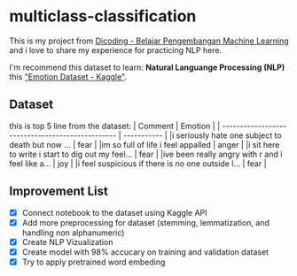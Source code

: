 # multiclass-classification

This is my project from [Dicoding - Belajar Pengembangan Machine Learning](https://www.dicoding.com/academies/185) and i love to share my experience for practicing NLP here.

I'm recommend this dataset to learn: **Natural Languange Processing (NLP)** this ["Emotion Dataset - Kaggle"](https://www.kaggle.com/datasets/abdallahwagih/emotion-dataset).

## Dataset<br>
this is top 5 line from the dataset:
|                                          Comment | Emotion     |
| ------------------------------------------------ | ----------- | 
|i seriously hate one subject to death but now ... |	fear       |
|im so full of life i feel appalled                |	anger      |
|i sit here to write i start to dig out my feel... | 	fear       |
|ive been really angry with r and i feel like a... |	joy        |
|i feel suspicious if there is no one outside l... |	fear       |

## Improvement List<br>
- [x] Connect notebook to the dataset using Kaggle API
- [x] Add more preprocessing for dataset (stemming, lemmatization, and handling non alphanumeric)
- [x] Create NLP Vizualization
- [x] Create model with 98% accucary on training and validation dataset
- [x] Try to apply pretrained word embeding
